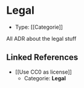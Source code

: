 # Legal

* Type: [[Categorie]]

All ADR about the legal stuff


## Linked References

* [[Use CC0 as license]]
  * Categorie: **Legal**
